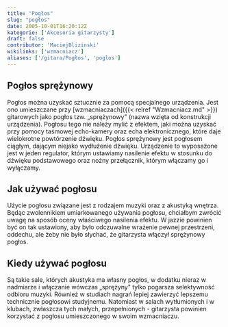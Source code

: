 ```yaml
---
title: "Pogłos"
slug: "pogłos"
date: 2005-10-01T16:20:12Z
kategorie: ['Akcesoria gitarzysty']
draft: false
contributor: 'MaciejBlizinski'
wikilinks: ['wzmacniacz']
aliases: ['/gitara/Pogłos', 'poglos']
---
```

## Pogłos sprężynowy

Pogłos można uzyskać sztucznie za pomocą specjalnego urządzenia. Jest
ono umieszczane przy [wzmacniaczach]({{< relref "Wzmacniacz.md" >}}) gitarowych
jako pogłos tzw. „sprężynowy" (nazwa wzięta od konstrukcji urządzenia).
Pogłosu tego nie należy mylić z efektem, jaki można uzyskać przy pomocy
taśmowej echo-kamery oraz echa elektronicznego, które daje wielokrotne
powtórzenie dźwięku. Pogłos sprężynowy jest pogłosem ciągłym, dającym
niejako wydłużenie dźwięku. Urządzenie to wyposażone jest w jeden
regulator, którym ustawiamy nasilenie efektu w stosunku do dźwięku
podstawowego oraz nożny przełącznik, którym włączamy go i wyłączamy.

## Jak używać pogłosu

Użycie pogłosu związane jest z rodzajem muzyki oraz z akustyką wnętrza.
Będąc zwolennikiem umiarkowanego używania pogłosu, chciałbym zwrócić
uwagę na sposób oceny właściwego nasilenia efektu. W jazzie powinien być
on tak ustawiony, aby było odczuwalne wrażenie pewnej przestrzeni,
oddechu, ale żeby nie było słychać, że gitarzysta włączył sprężynowy
pogłos.

## Kiedy używać pogłosu

Są takie sale, których akustyka ma własny pogłos, w dodatku nieraz w
nadmiarze i włączanie wówczas „sprężyny" tylko pogarsza selektywność
odbioru muzyki. Również w studiach nagrań lepiej zawierzyć lepszemu
technicznie pogłosowi studyjnemu. Natomiast w salach wytłumionych i w
klubach, zwłaszcza tych małych, przepełnionych - gitarzysta powinien
korzystać z pogłosu umieszczonego w swoim wzmacniaczu.

